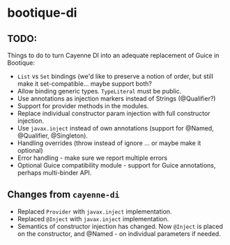 # bootique-di

## TODO:

Things to do to turn Cayenne DI into an adequate replacement of Guice in
Bootique:

* `List` vs `Set` bindings (we'd like to preserve a notion of order,
but still make it set-compatible... maybe support both?
* Allow binding generic types. `TypeLiteral` must be public.
* Use annotations as injection markers instead of Strings (@Qualifier?)
* Support for provider methods in the modules.
* Replace individual constructor param injection with full constructor injection.
* Use `javax.inject` instead of own annotations (support for @Named, @Qualifier,
  @Singleton).
* Handling overrides (throw instead of ignore ... or maybe make it optional)
* Error handling - make sure we report multiple errors
* Optional Guice compatibility module - support for Guice annotations,
perhaps multi-binder API.


## Changes from `cayenne-di`

* Replaced `Provider` with `javax.inject` implementation.
* Replaced `@Inject` with `javax.inject` implementation.
* Semantics of constructor injection has changed. Now `@Inject` is placed
on the constructor, and @Named - on individual parameters if needed.